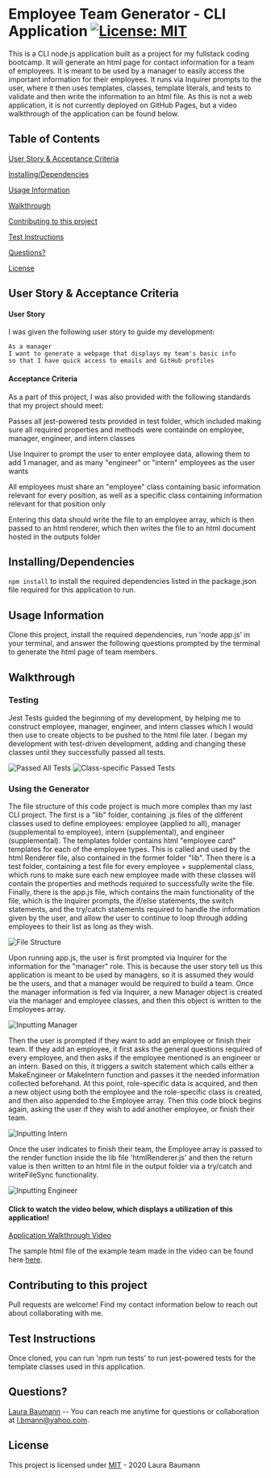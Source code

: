 # Employee Team Generator - CLI Application [![License: MIT](https://img.shields.io/badge/License-MIT-yellow.svg)](https://opensource.org/licenses/MIT)
This is a CLI node.js application built as a project for my fullstack coding bootcamp. It will generate an html page for contact information for a team of employees. It is meant to be used by a manager to easily access the important information for their employees. It runs via Inquirer prompts to the user, where it then uses templates, classes, template literals, and tests to validate and then write the information to an html file. As this is not a web application, it is not currently deployed on GitHub Pages, but a video walkthrough of the application can be found below.

## Table of Contents

[User Story & Acceptance Criteria](#user-story-acceptance-criteria) 

[Installing/Dependencies](#installingdependencies)  

[Usage Information](#usage-information)

[Walkthrough](#walkthrough)  

[Contributing to this project](#contributing-to-this-project)  

[Test Instructions](#test-instructions)  

[Questions?](#questions)  

[License](#license)

## User Story & Acceptance Criteria
#### User Story
I was given the following user story to guide my development:

```
As a manager
I want to generate a webpage that displays my team's basic info
so that I have quick access to emails and GitHub profiles
```

#### Acceptance Criteria
As a part of this project, I was also provided with the following standards that my project should meet:

Passes all jest-powered tests provided in test folder, which included making sure all required properties and methods were containde on employee, manager, engineer, and intern classes

Use Inquirer to prompt the user to enter employee data, allowing them to add 1 manager, and as many "engineer" or "intern" employees as the user wants

All employees must share an "employee" class containing basic information relevant for every position, as well as a specific class containing information relevant for that position only


Entering this data should write the file to an employee array, which is then passed to an html renderer, which then writes the file to an html document hosted in the outputs folder



## Installing/Dependencies
```npm install``` to install the required dependencies listed in the package.json file required for this application to run.

## Usage Information
Clone this project, install the required dependencies, run 'node app.js' in your terminal, and answer the following questions prompted by the terminal to generate the html page of team members.

## Walkthrough

### Testing
Jest Tests guided the beginning of my development, by helping me to construct employee, manager, engineer, and intern classes which I would then use to create objects to be pushed to the html file later. I began my development with test-driven development, adding and changing these classes until they successfully passed all tests.

![Passed All Tests](https://github.com/thelbaumann/team-generator/blob/main/assets/all-tests-passed.png)
![Class-specific Passed Tests](https://github.com/thelbaumann/team-generator/blob/main/assets/employee-test-pass.png)


### Using the Generator
The file structure of this code project is much more complex than my last CLI project. The first is a "lib" folder, containing .js files of the different classes used to define employees: employee (applied to all), manager (supplemental to employee), intern (supplemental), and engineer (supplemental). The templates folder contains html "employee card" templates for each of the employee types. This is called and used by the html Renderer file, also contained in the former folder "lib". Then there is a test folder, containing a test file for every employee + supplemental class, which runs to make sure each new employee made with these classes will contain the properties and methods required to successfully write the file. Finally, there is the app.js file, which contains the main functionality of the file, which is the Inquirer prompts, the if/else statements, the switch statements, and the try/catch statements required to handle the information given by the user, and allow the user to continue to loop through adding employees to their list as long as they wish.

![File Structure](https://github.com/thelbaumann/team-generator/blob/main/assets/file-structure.png)

Upon running app.js, the user is first prompted via Inquirer for the information for the "manager" role. This is because the user story tell us this application is meant to be used by managers, so it is assumed they would be the users, and that a manager would be required to build a team. Once the manager information is fed via Inquirer, a new Manager object is created via the manager and employee classes, and then this object is written to the Employees array. 

![Inputting Manager](https://github.com/thelbaumann/team-generator/blob/main/assets/manager-inquirer.png)

Then the user is prompted if they want to add an employee or finish their team. If they add an employee, it first asks the general questions required of every employee, and then asks if the employee mentioned is an engineer or an intern. Based on this, it triggers a switch statement which calls either a MakeEngineer or MakeIntern function and passes it the needed information collected beforehand. At this point, role-specific data is acquired, and then a new object using both the employee and the role-specific class is created, and then also appended to the Employee array. Then this code block begins again, asking the user if they wish to add another employee, or finish their team.

![Inputting Intern](https://github.com/thelbaumann/team-generator/blob/main/assets/intern-inquirer.png)

Once the user indicates to finish their team, the Employee array is passed to the render function inside the lib file 'htmlRenderer.js' and then the return value is then written to an html file in the output folder via a try/catch and writeFileSync functionality.

![Inputting Engineer](https://github.com/thelbaumann/team-generator/blob/main/assets/engineer-finishTeam-inquirer.png)


 #### Click to watch the video below, which displays a utilization of this application!

[Application Walkthrough Video](https://drive.google.com/file/d/1mFL84E9Tk846vAx-d_Bk882SNhUbixjL/view?usp=sharing)

The sample html file of the example team made in the video can be found here [here](https://github.com/thelbaumann/team-generator/blob/main/output/team.html).

## Contributing to this project
Pull requests are welcome! Find my contact information below to reach out about collaborating with me.

## Test Instructions
 Once cloned, you can run 'npm run tests' to run jest-powered tests for the template classes used in this application.

## Questions?
[Laura Baumann](https://github.com/thelbaumann) -- You can reach me anytime for questions or collaboration at l.bmann@yahoo.com.
## License
This project is licensed under [MIT](LICENSE) - 2020 Laura Baumann
